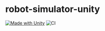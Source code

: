 # robot-simulator-unity
[![Made with Unity](https://img.shields.io/badge/Made%20with-Unity-57b9d3.svg?style=for-the-badge&logo=unity)](https://unity3d.com)
![CI](https://github.com/swd543/robot-simulator-unity/workflows/CI/badge.svg)
